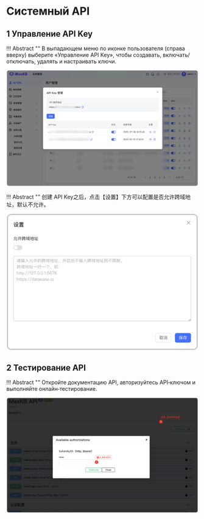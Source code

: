 # Системный API 

## 1 Управление API Key

!!! Abstract "" 
    В выпадающем меню по иконке пользователя (справа вверху) выберите «Управление API Key», чтобы создавать, включать/отключать, удалять и настраивать ключи.

![API-key](../../img/system/apikey.png)  

!!! Abstract "" 
    创建 API Key之后，点击【设置】下方可以配置是否允许跨域地址，默认不允许。

![API-key](../../img/system/apikey_setting.png)  

## 2 Тестирование API

!!! Abstract "" 
    Откройте документацию API, авторизуйтесь API‑ключом и выполняйте онлайн‑тестирование.

![swagger](../../img/system/swagger_api.png)


